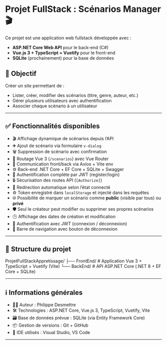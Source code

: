 # Projet FullStack : Scénarios Manager 🎬

Ce projet est une application web fullstack développée avec :

- **ASP.NET Core Web API** pour le back-end (C#)
- **Vue.js 3 + TypeScript + Vuetify** pour le front-end
- **SQLite** (prochainement) pour la base de données

## 🎯 Objectif

Créer un site permettant de :

- Lister, créer, modifier des scénarios (titre, genre, auteur, etc.)
- Gérer plusieurs utilisateurs avec authentification
- Associer chaque scénario à un utilisateur

---

## ✅ Fonctionnalités disponibles

- 🎬 Affichage dynamique de scénarios depuis l’API
- ➕ Ajout de scénario via formulaire `v-dialog`
- 🗑️ Suppression de scénario avec confirmation
- 🧭 Routage Vue 3 (`/scenarios`) avec Vue Router
- 🔗 Communication front/back via Axios + Vite env
- ⚙️ Back-end .NET Core + EF Core + SQLite + Swagger
- 🔐 Authentification complète par JWT (register/login)
- 🔒 Sécurisation des routes API (`[Authorize]`)
- 🚦 Redirection automatique selon l’état connecté
- ⚙️ Token enregistré dans `localStorage` et injecté dans les requêtes
- 🌐 Possibilité de marquer un scénario comme **public** (visible par tous) ou **privé**
- 🛡️ Seul le créateur peut modifier ou supprimer ses propres scénarios
- 🕒 Affichage des dates de création et modification
- 🔐 Authentification avec JWT (connexion / déconnexion)
- 🧭 Barre de navigation avec bouton de déconnexion


---

## 📁 Structure du projet

ProjetFullStackAppretissage/
├── FrontEnd/ # Application Vue 3 + TypeScript + Vuetify (Vite)
└── BackEnd/ # API ASP.NET Core (.NET 8 + EF Core + SQLite)

---

## ℹ️ Informations générales

- 🧑‍💻 Auteur : Philippe Desmettre
- 🛠️ Technologies : ASP.NET Core, Vue.js 3, TypeScript, Vuetify, Vite
- 🗃️ Base de données prévue : SQLite (via Entity Framework Core)
- 📦 Gestion de versions : Git + GitHub
- 🔧 IDE utilisés : Visual Studio, VS Code

---

